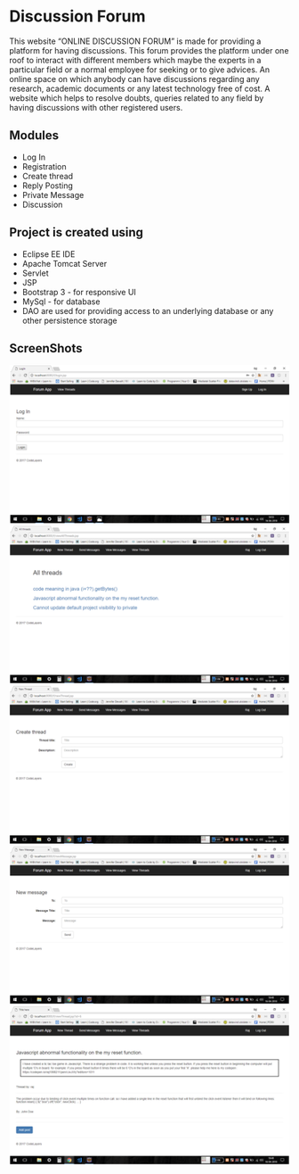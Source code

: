 # Discussion Forum

This website “ONLINE DISCUSSION FORUM” is made for providing a  platform for having discussions. This forum provides the platform under one roof to interact with different members which maybe the experts in a  particular field or a normal employee for seeking or to give advices. An online space on which anybody can have discussions regarding any research, academic documents or any latest technology free of cost. A website which helps to resolve doubts, queries related to any field by having discussions with other registered users.

## Modules ##

* Log In
* Registration
* Create thread
* Reply Posting
* Private Message
* Discussion

## Project is created using
* Eclipse EE IDE
* Apache Tomcat Server
* Servlet
* JSP
* Bootstrap 3 - for responsive UI
* MySql - for database
* DAO are used for providing access to an underlying database or any other persistence storage

## ScreenShots
<img src="res/1.png">
<img src="res/2.png">
<img src="res/3.png">
<img src="res/4.png">
<img src="res/5.png">
